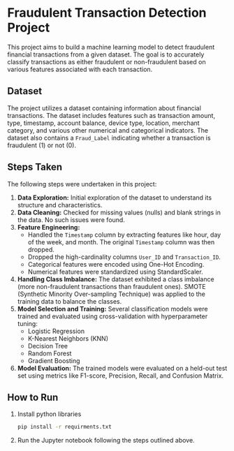 
# Fraudulent Transaction Detection Project

This project aims to build a machine learning model to detect fraudulent financial transactions from a given dataset. The goal is to accurately classify transactions as either fraudulent or non-fraudulent based on various features associated with each transaction.

## Dataset

The project utilizes a dataset containing information about financial transactions. The dataset includes features such as transaction amount, type, timestamp, account balance, device type, location, merchant category, and various other numerical and categorical indicators. The dataset also contains a `Fraud_Label` indicating whether a transaction is fraudulent (1) or not (0).

## Steps Taken

The following steps were undertaken in this project:

1.  **Data Exploration:** Initial exploration of the dataset to understand its structure and characteristics.
2.  **Data Cleaning:** Checked for missing values (nulls) and blank strings in the data. No such issues were found.
3.  **Feature Engineering:**
    - Handled the `Timestamp` column by extracting features like hour, day of the week, and month. The original `Timestamp` column was then dropped.
    - Dropped the high-cardinality columns `User_ID` and `Transaction_ID`.
    - Categorical features were encoded using One-Hot Encoding.
    - Numerical features were standardized using StandardScaler.
4.  **Handling Class Imbalance:** The dataset exhibited a class imbalance (more non-fraudulent transactions than fraudulent ones). SMOTE (Synthetic Minority Over-sampling Technique) was applied to the training data to balance the classes.
5.  **Model Selection and Training:** Several classification models were trained and evaluated using cross-validation with hyperparameter tuning:
    * Logistic Regression
    * K-Nearest Neighbors (KNN)
    * Decision Tree
    * Random Forest
    * Gradient Boosting
6.  **Model Evaluation:** The trained models were evaluated on a held-out test set using metrics like F1-score, Precision, Recall, and Confusion Matrix.

## How to Run

1. Install python libraries
    ```bash
    pip install -r requirments.txt
    ```
2. Run the Jupyter notebook following the steps outlined above.
